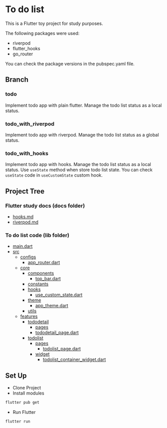 # To do list

This is a Flutter toy project for study purposes.

The following packages were used:

- riverpod
- flutter_hooks
- go_router

You can check the package versions in the pubspec.yaml file.

## Branch
### todo
Implement todo app with plain flutter.
Manage the todo list status as a local status.

### todo_with_riverpod
Implement todo app with riverpod.
Manage the todo list status as a global status.

### todo_with_hooks
Implement todo app with hooks.
Manage the todo list status as a local status.
Use `useState` method when store todo list state.
You can check `useState` code in `useCustomState` custom hook.

## Project Tree

### Flutter study docs (docs folder)
 * [hooks.md](docs/hooks.md)
 * [riverpod.md](docs/riverpod.md)


### To do list code (lib folder)
 * [main.dart](lib/main.dart)
 * [src](lib/src)
     * [configs](lib/src/configs)
       * [app_router.dart](lib/src/configs/app_router.dart)
     * [core](lib/src/core)
       * [components](lib/src/core/components)
         * [top_bar.dart](lib/src/core/components/top_bar.dart)
       * [constants](lib/src/core/constants)
       * [hooks](lib/src/core/hooks)
         * [use_custom_state.dart](lib/src/core/hooks/use_custom_state.dart)
       * [theme](lib/src/core/theme)
         * [app_theme.dart](lib/src/core/theme/app_theme.dart)
       * [utils](lib/src/core/utils)
     * [features](lib/src/features)
         * [tododetail](lib/src/features/tododetail)
           * [pages](lib/src/features/tododetail/pages)
           * [tododetail_page.dart](lib/src/features/tododetail/pages/tododetail_page.dart)
         * [todolist](lib/src/features/todolist)
             * [pages](lib/src/features/todolist/pages)
               * [todolist_page.dart](lib/src/features/todolist/pages/todolist_page.dart)
             * [widget](lib/src/features/todolist/widget)
                 * [todolist_container_widget.dart](lib/src/features/todolist/widget/todolist_container_widget.dart)


## Set Up

- Clone Project
- Install modules

```bash
flutter pub get
```

- Run Flutter

```bash
flutter run
```
